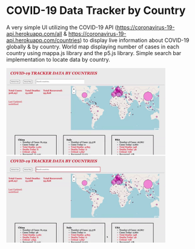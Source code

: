 # COVID-19 Data Tracker by Country

A very simple UI utilizing the COVID-19 API (https://coronavirus-19-api.herokuapp.com/all & https://coronavirus-19-api.herokuapp.com/countries) to display live information about COVID-19 globally & by country. World map displaying number of cases in each country using mappa.js library and the p5.js library. Simple search bar implementation to locate data by country.

<img src="images/map.gif" alt="HTML5 Icon" width="420">  <img src="images/search.gif" alt="HTML5 Icon" width="420">






